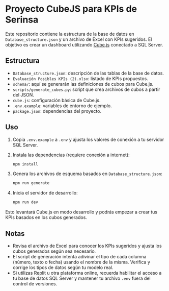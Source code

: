 # Proyecto CubeJS para KPIs de Serinsa

Este repositorio contiene la estructura de la base de datos en `Database_structure.json` y un archivo de Excel con KPIs sugeridos. El objetivo es crear un dashboard utilizando [Cube.js](https://cube.dev/) conectado a SQL Server.

## Estructura

- `Database_structure.json`: descripción de las tablas de la base de datos.
- `Evaluación Posibles KPIs (2).xlsx`: listado de KPIs propuestos.
- `schema/`: aquí se generarán las definiciones de cubos para Cube.js.
- `scripts/generate_cubes.py`: script que crea archivos de cubos a partir del JSON.
- `cube.js`: configuración básica de Cube.js.
- `.env.example`: variables de entorno de ejemplo.
- `package.json`: dependencias del proyecto.

## Uso

1. Copia `.env.example` a `.env` y ajusta los valores de conexión a tu servidor SQL Server.
2. Instala las dependencias (requiere conexión a internet):

   ```bash
   npm install
   ```

3. Genera los archivos de esquema basados en `Database_structure.json`:

   ```bash
   npm run generate
   ```

4. Inicia el servidor de desarrollo:

   ```bash
   npm run dev
   ```

Esto levantará Cube.js en modo desarrollo y podrás empezar a crear tus KPIs basados en los cubos generados.

## Notas

- Revisa el archivo de Excel para conocer los KPIs sugeridos y ajusta los cubos generados según sea necesario.
- El script de generación intenta adivinar el tipo de cada columna (número, texto o fecha) usando el nombre de la misma. Verifica y corrige los tipos de datos según tu modelo real.
- Si utilizas Replit u otra plataforma online, recuerda habilitar el acceso a tu base de datos SQL Server y mantener tu archivo `.env` fuera del control de versiones.
